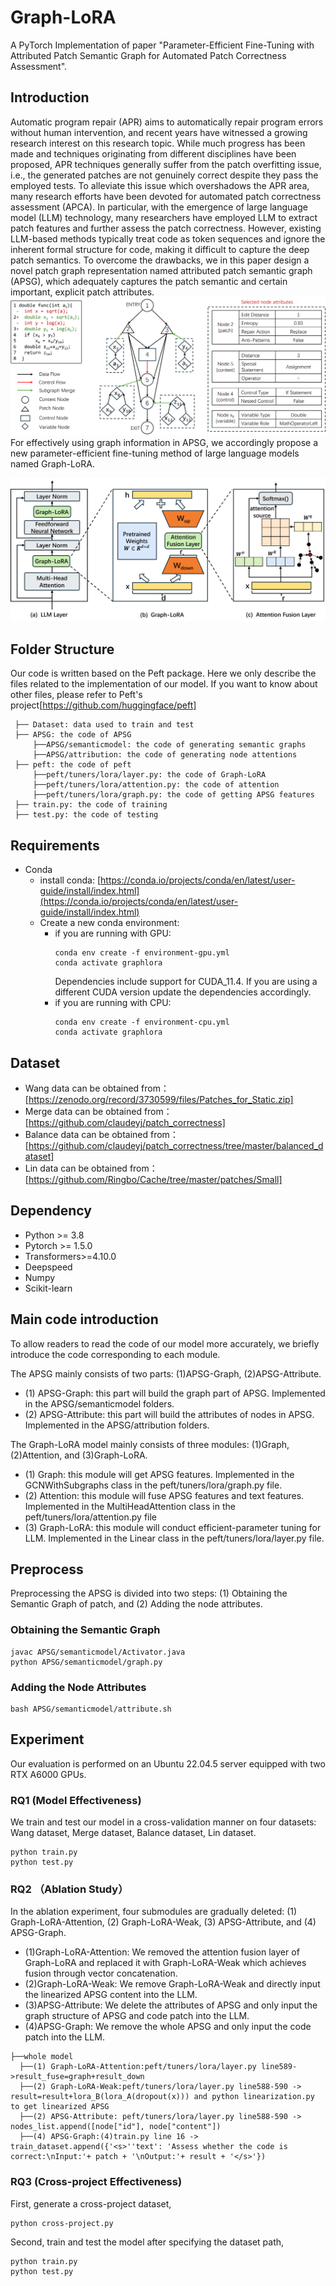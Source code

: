 # Graph-LoRA
A PyTorch Implementation of paper "Parameter-Efficient Fine-Tuning with Attributed Patch Semantic Graph for Automated Patch Correctness Assessment". 
## Introduction
Automatic program repair (APR) aims to automatically repair program errors without human intervention, and recent years have witnessed a growing research interest on this research topic. While much progress has been made and techniques originating from different disciplines have been proposed, APR techniques generally suffer from the patch overfitting issue, i.e., the generated patches are not genuinely correct despite they pass the employed tests. To alleviate this issue which overshadows the APR area, many research efforts have been devoted for automated patch correctness assessment (APCA). In particular, with the emergence of large language model (LLM) technology, many researchers have employed LLM to extract patch features and further assess the patch correctness. However, existing LLM-based methods typically treat code as token sequences and ignore the inherent formal structure for code, making it difficult to capture the deep patch semantics. To overcome the drawbacks, we in this paper design a novel patch graph representation named attributed patch semantic graph (APSG), which adequately captures the patch semantic and certain important, explicit patch attributes.![the structure of APSG.](apsg.png) For effectively using graph information in APSG, we accordingly propose a new parameter-efficient fine-tuning method of large language models named Graph-LoRA.

![the structure of Graph-LoRA.](graphlora.png)

## Folder Structure
Our code is written based on the Peft package. Here we only describe the files related to the implementation of our model. If you want to know about other files, please refer to Peft's project[https://github.com/huggingface/peft]
```
 ├── Dataset: data used to train and test
 ├── APSG: the code of APSG
     ├──APSG/semanticmodel: the code of generating semantic graphs
     ├──APSG/attribution: the code of generating node attentions
 ├── peft: the code of peft
     ├──peft/tuners/lora/layer.py: the code of Graph-LoRA
     ├──peft/tuners/lora/attention.py: the code of attention
     ├──peft/tuners/lora/graph.py: the code of getting APSG features
 ├── train.py: the code of training
 ├── test.py: the code of testing
```
## Requirements
* Conda
  * install conda: [https://conda.io/projects/conda/en/latest/user-guide/install/index.html](https://conda.io/projects/conda/en/latest/user-guide/install/index.html)
  * Create a new conda environment:
      * if you are running with GPU: 
        ```
        conda env create -f environment-gpu.yml
        conda activate graphlora
        ```
        Dependencies include support for CUDA_11.4. If you are using a different CUDA version update the dependencies accordingly.
      * if you are running with CPU:   
        ```
        conda env create -f environment-cpu.yml
        conda activate graphlora
## Dataset
* Wang data can be obtained from：[https://zenodo.org/record/3730599/files/Patches_for_Static.zip]
* Merge data can be obtained from：[https://github.com/claudeyj/patch_correctness]
* Balance data can be obtained from：[https://github.com/claudeyj/patch_correctness/tree/master/balanced_dataset]
* Lin data can be obtained from：[https://github.com/Ringbo/Cache/tree/master/patches/Small]

## Dependency
* Python >= 3.8
* Pytorch >= 1.5.0
* Transformers>=4.10.0
* Deepspeed
* Numpy
* Scikit-learn
## Main code introduction
To allow readers to read the code of our model more accurately, we briefly introduce the code corresponding to each module.

The APSG mainly consists of two parts: (1)APSG-Graph, (2)APSG-Attribute.
* (1) APSG-Graph: this part will build the graph part of APSG. Implemented in the APSG/semanticmodel folders.
* (2) APSG-Attribute: this part will build the attributes of nodes in APSG. Implemented in the APSG/attribution folders.
  
The Graph-LoRA model mainly consists of three modules: (1)Graph, (2)Attention, and (3)Graph-LoRA.
* (1) Graph: this module will get APSG features. Implemented in the GCNWithSubgraphs class in the peft/tuners/lora/graph.py file.
* (2) Attention: this module will fuse APSG features and text features. Implemented in the MultiHeadAttention class in the peft/tuners/lora/attention.py file
* (3) Graph-LoRA: this module will conduct efficient-parameter tuning for LLM. Implemented in the Linear class in the peft/tuners/lora/layer.py file.
## Preprocess
Preprocessing the APSG is divided into two steps: (1) Obtaining the Semantic Graph of patch, and (2) Adding the node attributes.
### Obtaining the Semantic Graph
```
javac APSG/semanticmodel/Activator.java
python APSG/semanticmodel/graph.py
```
### Adding the Node Attributes
```
bash APSG/semanticmodel/attribute.sh
```
## Experiment
Our evaluation is performed on an Ubuntu 22.04.5 server equipped with two RTX A6000 GPUs.
### RQ1 (Model Effectiveness)
We train and test our model in a cross-validation manner on four datasets: Wang dataset, Merge dataset, Balance dataset, Lin dataset.
```
python train.py
python test.py
```
### RQ2 （Ablation Study）
In the ablation experiment, four submodules are gradually deleted: (1) Graph-LoRA-Attention, (2) Graph-LoRA-Weak, (3) APSG-Attribute, and (4) APSG-Graph.
* (1)Graph-LoRA-Attention: We removed the attention fusion layer of Graph-LoRA and replaced it with Graph-LoRA-Weak which achieves fusion through vector concatenation. 
* (2)Graph-LoRA-Weak: We remove Graph-LoRA-Weak and directly input the linearized APSG content into the LLM. 
* (3)APSG-Attribute: We delete the attributes of APSG and only input the graph structure of APSG and code patch into the LLM. 
* (4)APSG-Graph:  We remove the whole APSG and only input the code patch into the LLM.
```
├──whole model
  ├──(1) Graph-LoRA-Attention:peft/tuners/lora/layer.py line589->result_fuse=graph+result_down
  ├──(2) Graph-LoRA-Weak:peft/tuners/lora/layer.py line588-590 -> result=result+lora_B(lora_A(dropout(x))) and python linearization.py to get linearized APSG
  ├──(2) APSG-Attribute: peft/tuners/lora/layer.py line588-590 -> nodes_list.append([node["id"], node["content"])
  ├──(4) APSG-Graph:(4)train.py line 16 ->    train_dataset.append({'<s>''text': 'Assess whether the code is correct:\nInput:'+ patch + '\nOutput:'+ result + '</s>'})
```
### RQ3 (Cross-project Effectiveness)
First, generate a cross-project dataset,
```
python cross-project.py
```
Second, train and test the model after specifying the dataset path, 
```
python train.py
python test.py
```
